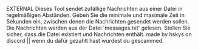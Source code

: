 EXTERNAL
Dieses Tool sendet zufällige Nachrichten aus einer Datei in regelmäßigen Abständen.
Geben Sie die minimale und maximale Zeit in Sekunden ein, zwischen denen die Nachrichten gesendet werden sollen.
Die Nachrichten werden aus der Datei 'messages.txt' gelesen. Stellen Sie sicher, dass die Datei existiert und Nachrichten enthält.
made by hskys on discord || wenn du dafür gezahlt hast wurdest du gescammed.
